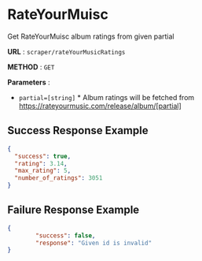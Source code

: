 # RateYourMuisc
Get RateYourMuisc album ratings from given partial

**URL** : `scraper/rateYourMusicRatings`

**METHOD** : `GET`

**Parameters** :
* `partial=[string]`
        * Album ratings will be fetched from https://rateyourmusic.com/release/album/[partial]

## Success Response Example
```json
{
  "success": true,
  "rating": 3.14,
  "max_rating": 5,
  "number_of_ratings": 3051
}
```

## Failure Response Example
```json
{
        "success": false,
        "response": "Given id is invalid"
}
```
